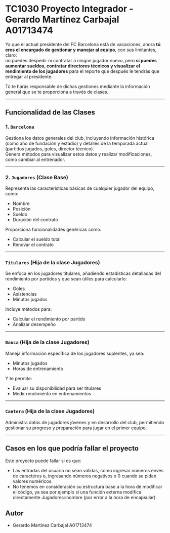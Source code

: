 # TC1030 Proyecto Integrador - Gerardo Martínez Carbajal A01713474

Ya que el actual presidente del FC Barcelona está de vacaciones, ahora **tú eres el encargado de gestionar y manejar al equipo**, con sus limitantes, claro:  
no puedes despedir ni contratar a ningún jugador nuevo, pero **sí puedes aumentar sueldos, contratar directores técnicos y visualizar el rendimiento de los jugadores**
para el reporte que después le tendrás que entregar al presidente.

Tú te harás responsable de dichas gestiones mediante la información general que se te proporciona a través de clases.

---

##  Funcionalidad de las Clases

### 1. `Barcelona`

Gestiona los datos generales del club, incluyendo información histórica (como año de fundación y estadio) y detalles de la temporada actual (partidos jugados, goles, director técnico).  
Genera métodos para visualizar estos datos y realizar modificaciones, como cambiar al entrenador.

---

### 2. `Jugadores` (Clase Base)

Representa las características básicas de cualquier jugador del equipo, como:

- Nombre
- Posición
- Sueldo
- Duración del contrato

Proporciona funcionalidades genéricas como:

- Calcular el sueldo total
- Renovar el contrato

---

### `Titulares` (Hija de la clase Jugadores)

Se enfoca en los jugadores titulares, añadiendo estadísticas detalladas del rendimiento por partidos y que sean útiles para calcularlo:

- Goles
- Asistencias
- Minutos jugados

Incluye métodos para:

- Calcular el rendimiento por partido
- Analizar desempeño

---

### `Banca` (Hija de la clase Jugadores)

Maneja información específica de los jugadores suplentes, ya sea:

- Minutos jugados
- Horas de entrenamiento

Y te permite:

- Evaluar su disponibilidad para ser titulares
- Medir rendimiento en entrenamientos

---

### `Cantera` (Hija de la clase Jugadores)

Administra datos de jugadores jóvenes y en desarrollo del club, permitiendo gestionar su progreso y preparación para jugar en el primer equipo.

---

## Casos en los que podría fallar el proyecto
Este proyecto puede fallar si es que:
- Las entradas del usuario no sean válidas, como ingresar números envés de caractéres o, ingresando números negativos o 0 cuando se pidan valores numéricos.
- No tenemos en consideración su estructura base a la hora de modificar el código, ya sea por ejemplo
si una función externa modifica directamente Jugadores::nombre (por error a la hora de encapsular).

##  Autor

- Gerardo Martínez Carbajal A01713474

